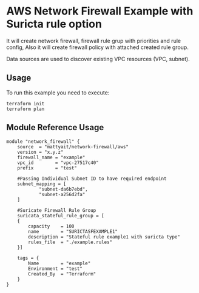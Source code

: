 # AWS Network Firewall Example with Suricta rule option

It will create network firewall, firewall rule grup with priorities and rule config, Also it will create firewall policy with attached created rule group.

Data sources are used to discover existing VPC resources (VPC, subnet).

## Usage

To run this example you need to execute:

    terraform init
    terraform plan

## Module Reference Usage    

    module "network_firewall" {
        source  = "mattyait/network-firewall/aws"
        version = "x.y.z"
        firewall_name = "example"
        vpc_id        = "vpc-27517c40"
        prefix        = "test"

        #Passing Individual Subnet ID to have required endpoint
        subnet_mapping = [
                "subnet-da6b7ebd",
                "subnet-a256d2fa"
        ]

        #Suricate Firewall Rule Group
        suricata_stateful_rule_group = [
        {
            capacity    = 100
            name        = "SURICTASFEXAMPLE1"
            description = "Stateful rule example1 with suricta type"
            rules_file  = "./example.rules"
        }]

        tags = {
            Name        = "example"
            Environment = "test"
            Created_By  = "Terraform"
        }
    }